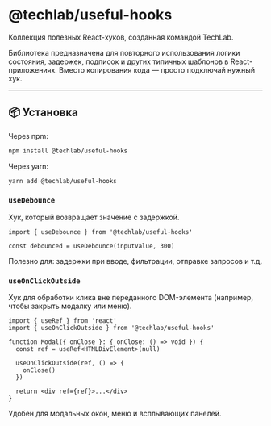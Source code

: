 # @techlab/useful-hooks

Коллекция полезных React-хуков, созданная командой TechLab.

Библиотека предназначена для повторного использования логики состояния, задержек, подписок и других типичных шаблонов в React-приложениях. Вместо копирования кода — просто подключай нужный хук.

---

## 📦 Установка

Через npm:

```bash
npm install @techlab/useful-hooks
```

Через yarn:
```bash
yarn add @techlab/useful-hooks
```

### `useDebounce`
Хук, который возвращает значение с задержкой.

```tsx
import { useDebounce } from '@techlab/useful-hooks'

const debounced = useDebounce(inputValue, 300)
```

Полезно для: задержки при вводе, фильтрации, отправке запросов и т.д.

### `useOnClickOutside`

Хук для обработки клика вне переданного DOM-элемента (например, чтобы закрыть модалку или меню).

```tsx
import { useRef } from 'react'
import { useOnClickOutside } from '@techlab/useful-hooks'

function Modal({ onClose }: { onClose: () => void }) {
  const ref = useRef<HTMLDivElement>(null)

  useOnClickOutside(ref, () => {
    onClose()
  })

  return <div ref={ref}>...</div>
}
```

Удобен для модальных окон, меню и всплывающих панелей.